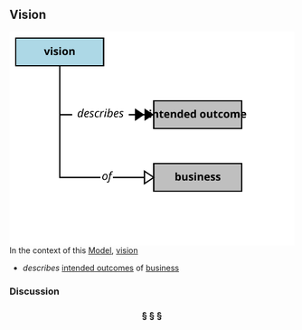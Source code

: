 ## Vision

<img src="https://github.com/nikboyd/Syntopica/raw/master/sample-domain/vision.svg" align="right"/>

In the context of this [Model](model.md), [vision](https://github.com/nikboyd/Syntopica/blob/master/sample-domain/vision.md)

* <i>describes</i> [intended outcomes](https://github.com/nikboyd/Syntopica/blob/master/sample-domain/intended.outcome.md) of [business](https://github.com/nikboyd/Syntopica/blob/master/sample-domain/business.md)

### Discussion



<h3 align="center"><b>&sect; &sect; &sect;</b></h3>
